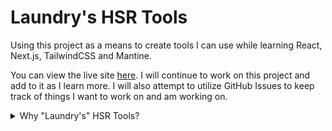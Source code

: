 # Laundry's HSR Tools

Using this project as a means to create tools I can use while learning React, Next.js, TailwindCSS and Mantine.

You can view the live site [here](https://hsr-tools.kincaid.dev). I will continue to work on this project and add to it as I learn more. I will also attempt to utilize GitHub Issues to keep track of things I want to work on and am working on.


<details>
  <summary>Why "Laundry's" HSR Tools?</summary>
  In some spheres the name I go by is "laundry" or "laundrymat", that is why these are "Laundry's HSR Tools"
</details>
